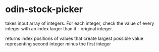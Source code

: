 # odin-stock-picker
takes input array of integers. For each integer, check the value of every integer with an index larger than it - original integer. 


returns index positions of values that create largest possible value representing second integer minus the first integer
